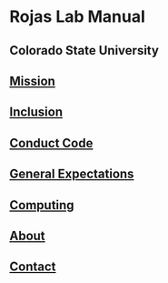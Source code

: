 # Rojas Lab Manual

## Colorado State University

## [Mission](/docs/mission)

## [Inclusion](/docs/inclusion)

## [Conduct Code](/docs/conduct)

## [General Expectations](/docs/expectations)

## [Computing](/docs/computing)

## [About](/docs/about)

## [Contact](/docs/contact)